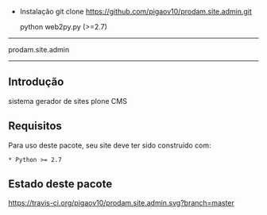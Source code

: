 
- Instalação
	git clone https://github.com/pigaov10/prodam.site.admin.git

	python web2py.py (>=2.7)

*******************************************************************
prodam.site.admin
*******************************************************************

Introdução
----------

sistema gerador de sites plone CMS

Requisitos
----------

Para uso deste pacote, seu site deve ter sido construído com:

    * Python >= 2.7


Estado deste pacote
-------------------

https://travis-ci.org/pigaov10/prodam.site.admin.svg?branch=master

